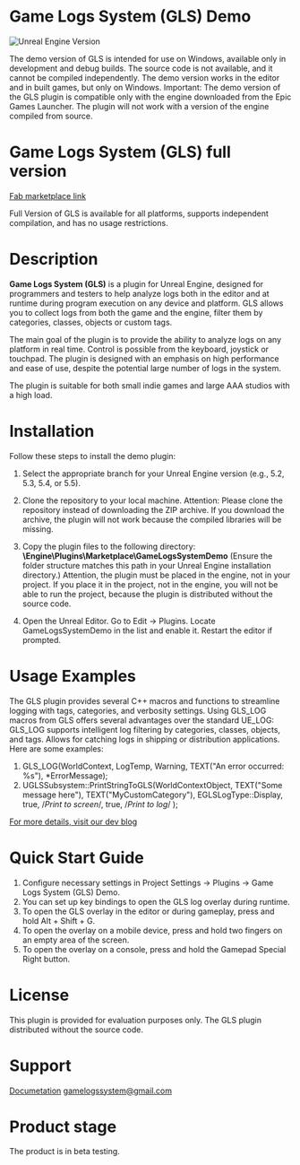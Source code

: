 # Game Logs System (GLS) Demo
![Unreal Engine Version](https://img.shields.io/badge/UE-5.2%20%7C%205.3%20%7C%205.4%20%7C%205.5-blue)

The demo version of GLS is intended for use on Windows, available only in development and debug builds. The source code is not available, and it cannot be compiled independently. The demo version works in the editor and in built games, but only on Windows.
Important: The demo version of the GLS plugin is compatible only with the engine downloaded from the Epic Games Launcher. The plugin will not work with a version of the engine compiled from source.

# Game Logs System (GLS) full version
[Fab marketplace link](https://fab.com/s/43bbed079742)

Full Version of GLS is available for all platforms, supports independent compilation, and has no usage restrictions.

# Description
**Game Logs System (GLS)** is a plugin for Unreal Engine, designed for programmers and testers to help analyze logs both in the editor and at runtime during program execution on any device and platform. GLS allows you to collect logs from both the game and the engine, filter them by categories, classes, objects or custom tags.

The main goal of the plugin is to provide the ability to analyze logs on any platform in real time. Control is possible from the keyboard, joystick or touchpad.
The plugin is designed with an emphasis on high performance and ease of use, despite the potential large number of logs in the system.

The plugin is suitable for both small indie games and large AAA studios with a high load.

# Installation
Follow these steps to install the demo plugin:

1. Select the appropriate branch for your Unreal Engine version (e.g., 5.2, 5.3, 5.4, or 5.5).

2. Clone the repository to your local machine. Attention: Please clone the repository instead of downloading the ZIP archive. If you download the archive, the plugin will not work because the compiled libraries will be missing.

3. Copy the plugin files to the following directory: **\Engine\Plugins\Marketplace\GameLogsSystemDemo**
(Ensure the folder structure matches this path in your Unreal Engine installation directory.)
Attention, the plugin must be placed in the engine, not in your project. If you place it in the project, not in the engine, you will not be able to run the project, because the plugin is distributed without the source code.

4. Open the Unreal Editor.
Go to Edit -> Plugins.
Locate GameLogsSystemDemo in the list and enable it.
Restart the editor if prompted.

# Usage Examples
The GLS plugin provides several C++ macros and functions to streamline logging with tags, categories, and verbosity settings.
Using GLS_LOG macros from GLS offers several advantages over the standard UE_LOG:
GLS_LOG supports intelligent log filtering by categories, classes, objects, and tags.
Allows for catching logs in shipping or distribution applications.
Here are some examples:
1. GLS_LOG(WorldContext, LogTemp, Warning, TEXT("An error occurred: %s"), *ErrorMessage);
2. UGLSSubsystem::PrintStringToGLS(WorldContextObject, TEXT("Some message here"), TEXT("MyCustomCategory"), EGLSLogType::Display, true, /*Print to screen*/, true, /*Print to log*/ );

[For more details, visit our dev blog](https://dev.epicgames.com/community/learning/tutorials/m36v/unreal-engine-fab-game-logs-system-gls-real-time-log-management-for-shipping-builds-on-mobile-and-console-platforms)

# Quick Start Guide
1. Configure necessary settings in Project Settings -> Plugins -> Game Logs System (GLS) Demo.
2. You can set up key bindings to open the GLS log overlay during runtime.
3. To open the GLS overlay in the editor or during gameplay, press and hold Alt + Shift + G.  
4. To open the overlay on a mobile device, press and hold two fingers on an empty area of the screen.
5. To open the overlay on a console, press and hold the Gamepad Special Right button.  

# License
This plugin is provided for evaluation purposes only. The GLS plugin distributed without the source code.

# Support
[Documetation](https://fergius-engineering.gitbook.io/gamelogssystem)
[gamelogssystem@gmail.com](gamelogssystem@gmail.com)

# Product stage
The product is in beta testing.
